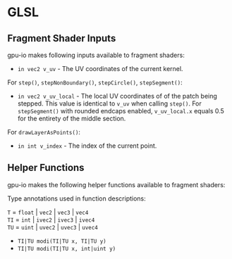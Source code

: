 # GLSL

## Fragment Shader Inputs

gpu-io makes following inputs available to fragment shaders:

- `in vec2 v_uv` - The UV coordinates of the current kernel.

For `step()`, `stepNonBoundary()`, `stepCircle()`, `stepSegment()`:

- `in vec2 v_uv_local` - The local UV coordinates of of the patch being stepped.  This value is identical to `v_uv` when calling `step()`.  For `stepSegment()` with rounded endcaps enabled, `v_uv_local.x` equals 0.5 for the entirety of the middle section.

For `drawLayerAsPoints()`:

- `in int v_index` - The index of the current point.


## Helper Functions

gpu-io makes the following helper functions available to fragment shaders:

Type annotations used in function descriptions:

`T` = `float` | `vec2` | `vec3` | `vec4`  
`TI` = `int` | `ivec2` | `ivec3` | `ivec4`  
`TU` = `uint` | `uvec2` | `uvec3` | `uvec4`  

- `TI|TU modi(TI|TU x, TI|TU y)`
- `TI|TU modi(TI|TU x, int|uint y)`

